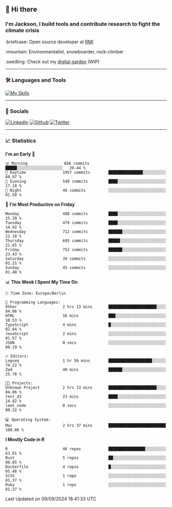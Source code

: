 ## :wave: Hi there
### I'm Jackson, I build tools and contribute research to fight the climate crisis
<p> :briefcase: Open source developer at <a href="https://rmi.org/" alt="RMI">RMI</a></p>
<p> :mountain: Environmentalist, snowboarder, rock-climber</p>
<p> :seedling: Check out my <a href="https://jdhoffa.github.io/" alt="digital garden">digital garden</a> (WIP) </p>

---

### :hammer_and_wrench: Languages and Tools

[![My Skills](https://skillicons.dev/icons?i=r,python,rust,docker,svelte,js,neovim,azure,postgresql,kubernetes,html,css&perline=6&theme=dark)](https://skillicons.dev)

---

### :iphone: Socials

[![LinkedIn](https://skillicons.dev/icons?i=linkedin&theme=dark)](https://www.linkedin.com/in/jackson-hoffart/) 
[![Github](https://skillicons.dev/icons?i=github&theme=dark)](https://github.com/jdhoffa) 
[![Twitter](https://skillicons.dev/icons?i=twitter&theme=dark)](https://twitter.com/jdhoffart) 

---

### :chart_with_upwards_trend: Statistics

 
<!--START_SECTION:waka-->
**I'm an Early 🐤** 

```text
🌞 Morning                656 commits         █████░░░░░░░░░░░░░░░░░░░░   20.44 % 
🌆 Daytime                1957 commits        ███████████████░░░░░░░░░░   60.97 % 
🌃 Evening                549 commits         ████░░░░░░░░░░░░░░░░░░░░░   17.10 % 
🌙 Night                  48 commits          ░░░░░░░░░░░░░░░░░░░░░░░░░   01.50 % 
```
📅 **I'm Most Productive on Friday** 

```text
Monday                   488 commits         ████░░░░░░░░░░░░░░░░░░░░░   15.20 % 
Tuesday                  479 commits         ████░░░░░░░░░░░░░░░░░░░░░   14.92 % 
Wednesday                712 commits         ██████░░░░░░░░░░░░░░░░░░░   22.18 % 
Thursday                 695 commits         █████░░░░░░░░░░░░░░░░░░░░   21.65 % 
Friday                   752 commits         ██████░░░░░░░░░░░░░░░░░░░   23.43 % 
Saturday                 39 commits          ░░░░░░░░░░░░░░░░░░░░░░░░░   01.21 % 
Sunday                   45 commits          ░░░░░░░░░░░░░░░░░░░░░░░░░   01.40 % 
```


📊 **This Week I Spent My Time On** 

```text
🕑︎ Time Zone: Europe/Berlin

💬 Programming Languages: 
Other                    2 hrs 13 mins       █████████████████████░░░░   84.86 % 
HTML                     16 mins             ███░░░░░░░░░░░░░░░░░░░░░░   10.53 % 
TypeScript               4 mins              █░░░░░░░░░░░░░░░░░░░░░░░░   02.84 % 
JavaScript               2 mins              ░░░░░░░░░░░░░░░░░░░░░░░░░   01.57 % 
JSON                     0 secs              ░░░░░░░░░░░░░░░░░░░░░░░░░   00.19 % 

🔥 Editors: 
Logseq                   1 hr 56 mins        ███████████████████░░░░░░   74.22 % 
Zed                      40 mins             ██████░░░░░░░░░░░░░░░░░░░   25.78 % 

🐱‍💻 Projects: 
Unknown Project          2 hrs 13 mins       █████████████████████░░░░   84.86 % 
test_d3                  23 mins             ████░░░░░░░░░░░░░░░░░░░░░   14.82 % 
leet_code                0 secs              ░░░░░░░░░░░░░░░░░░░░░░░░░   00.32 % 

💻 Operating System: 
Mac                      2 hrs 37 mins       █████████████████████████   100.00 % 
```

**I Mostly Code in R** 

```text
R                        46 repos            ████████████████░░░░░░░░░   63.01 % 
Rust                     5 repos             ██░░░░░░░░░░░░░░░░░░░░░░░   06.85 % 
Dockerfile               4 repos             █░░░░░░░░░░░░░░░░░░░░░░░░   05.48 % 
SCSS                     1 repo              ░░░░░░░░░░░░░░░░░░░░░░░░░   01.37 % 
Ruby                     1 repo              ░░░░░░░░░░░░░░░░░░░░░░░░░   01.37 % 
```




 Last Updated on 09/09/2024 18:41:33 UTC
<!--END_SECTION:waka-->
